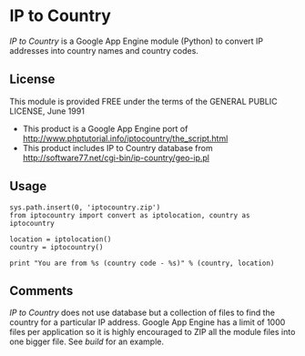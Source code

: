 IP to Country
=============

*IP to Country* is a Google App Engine module (Python) to convert IP addresses into country names and country codes.

License
-------

This module is provided FREE under the terms of the GENERAL PUBLIC LICENSE, June 1991

 - This product is a Google App Engine port of http://www.phptutorial.info/iptocountry/the_script.html
 - This product includes IP to Country database from http://software77.net/cgi-bin/ip-country/geo-ip.pl

Usage
-----

    sys.path.insert(0, 'iptocountry.zip')
    from iptocountry import convert as iptolocation, country as iptocountry

    location = iptolocation()
    country = iptocountry()

    print "You are from %s (country code - %s)" % (country, location)

Comments
--------

*IP to Country* does not use database but a collection of files to find the country for a particular IP address. Google App Engine has a limit of 1000 files per application so it is highly encouraged to ZIP all the module files into one bigger file. See *build* for an example.